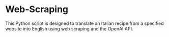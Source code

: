 # Web-Scraping
This Python script is designed to translate an Italian recipe from a specified website into English using web scraping and the OpenAI API.
